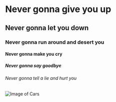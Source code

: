# Never gonna give you up
## Never gonna let you down
### Never gonna run around and desert you
#### Never gonna make you cry
##### Never gonna say goodbye
###### Never gonna tell a lie and hurt you
![Image of Cars](https://feeds.abplive.com/onecms/images/uploaded-images/2022/03/23/be77ac130b597deba244040a31b8dc64_original.jpg?impolicy=abp_cdn&imwidth=640)
